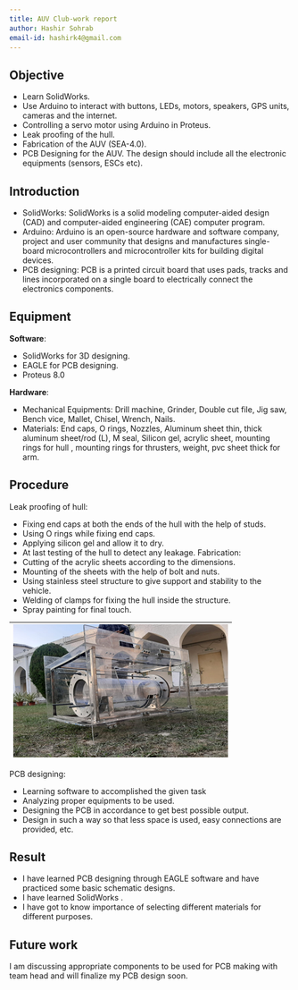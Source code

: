 ```yaml
---
title: AUV Club-work report
author: Hashir Sohrab
email-id: hashirk4@gmail.com
---
```


## Objective

- Learn SolidWorks.
- Use Arduino to interact with buttons, LEDs, motors, speakers, GPS units, cameras and the internet.
- Controlling a servo motor using Arduino in Proteus.
- Leak proofing of the hull.
- Fabrication of the AUV (SEA-4.0).
- PCB Designing for the AUV. The design should include all the electronic equipments (sensors, ESCs etc).

## Introduction

- SolidWorks: SolidWorks is a solid modeling computer-aided design (CAD) and computer-aided engineering (CAE) computer program.
- Arduino: Arduino is an open-source hardware and software company, project and user community that designs and manufactures single-board microcontrollers and microcontroller kits for building digital devices.
- PCB designing:  PCB is a printed circuit board that uses pads, tracks and lines incorporated on a single board to electrically connect the electronics components.

## Equipment

__Software__:

- SolidWorks for 3D designing.
- EAGLE for PCB designing.
- Proteus 8.0

__Hardware__:

- Mechanical Equipments: Drill machine, Grinder, Double cut file, Jig saw, Bench vice, Mallet, Chisel, Wrench, Nails.
- Materials: End caps, O rings, Nozzles, Aluminum sheet thin, thick aluminum sheet/rod (L), M seal, Silicon gel, acrylic sheet, mounting rings for hull , mounting rings for thrusters, weight, pvc sheet thick for arm.

## Procedure

Leak proofing of hull:

- Fixing end caps at both the ends of the hull with the help of studs.
- Using O rings while fixing end caps.
- Applying silicon gel and allow it to dry.
- At last testing of the hull to detect any leakage.
Fabrication:
- Cutting of the acrylic sheets according to the dimensions.
- Mounting of the sheets with the help of bolt and nuts.
- Using stainless steel structure to give support and stability to the vehicle.
- Welding of clamps for fixing the hull inside the structure.
- Spray painting for final touch.

| ![Design](static/hashir_01.png) |
|:--:|

PCB designing:

- Learning software to accomplished the given task
- Analyzing proper equipments to be used.
- Designing the PCB in accordance to get best possible output.
- Design in such a way so that less space is used, easy connections are provided, etc.

## Result

- I have learned PCB designing through EAGLE software and have practiced some basic schematic designs.
- I have learned SolidWorks .
- I have got to know importance of selecting different materials for different purposes.  

## Future work

I am discussing appropriate components to be used for PCB making with team head and will finalize my PCB design soon.
